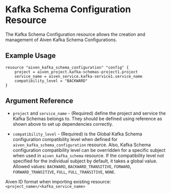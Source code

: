 # Kafka Schema Configuration Resource

The Kafka Schema Configuration resource allows the creation and management of Aiven Kafka Schema Configurations.

## Example Usage

```hcl
resource "aiven_kafka_schema_configuration" "config" {
    project = aiven_project.kafka-schemas-project1.project
    service_name = aiven_service.kafka-service1.service_name
    compatibility_level = "BACKWARD"
}
```

## Argument Reference

* `project` and `service_name` - (Required) define the project and service the Kafka Schemas belongs to. 
They should be defined using reference as shown above to set up dependencies correctly.

* `compatibility_level` - (Required) is the Global Kafka Schema configuration compatibility level when defined 
for `aiven_kafka_schema_configuration` resource. Also, Kafka Schema configuration 
compatibility level can be overridden for a specific subject when used in `aiven_kafka_schema` 
resource. If the compatibility level not specified for the individual subject by default, 
it takes a global value. Allowed values: `BACKWARD`, `BACKWARD_TRANSITIVE`, `FORWARD`, 
`FORWARD_TRANSITIVE`, `FULL`, `FULL_TRANSITIVE`, `NONE`.

Aiven ID format when importing existing resource: `<project_name>/<kafka_service_name>`
